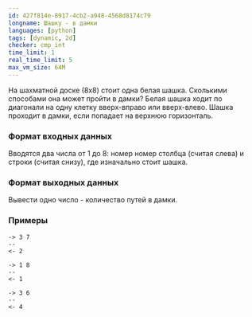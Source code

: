 ```yaml
---
id: 427f814e-8917-4cb2-a948-4568d8174c79
longname: Шашку - в дамки
languages: [python]
tags: [dynamic, 2d]
checker: cmp_int
time_limit: 1
real_time_limit: 5
max_vm_size: 64M
---
```



На шахматной доске (8x8) стоит одна белая шашка. Сколькими способами она может пройти в дамки? Белая шашка ходит по диагонали на одну клетку вверх-вправо или вверх-влево. Шашка проходит в дамки, если попадает на верхнюю горизонталь.

### Формат входных данных

Вводятся два числа от 1 до 8: номер номер столбца (считая слева) и строки (считая снизу), где изначально стоит шашка.

### Формат выходных данных

Вывести одно число - количество путей в дамки.

### Примеры

```
-> 3 7
--
<- 2
```

```
-> 1 8
--
<- 1
```

```
-> 3 6
--
<- 4
```
